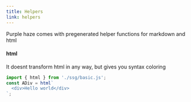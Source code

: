 ```yaml
---
title: Helpers
link: helpers
---
```


Purple haze comes with pregenerated helper functions for markdown and html

#### html

It doesnt transform html in any way, but gives you syntax coloring

```js
import { html } from './ssg/basic.js';
const ADiv = html`
  <div>Hello world</div>
`;
```
